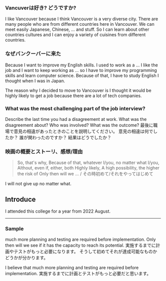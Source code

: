 ### Vancuverは好き? どうですか?

I like Vancouver because I think Vancouver is a very diverse city.
There are many people who are from different countries here in Vancouver. We can meet easily Japanese, Chinese, ... and stuff.
So I can learn about other countries cultures and I can enjoy a variety of cuisines from different countries.

### なぜバンクーバーに来た

Because I want to improve my English skills. I used to work as a ... I like the job and I want to keep working as ... so I have to improve my programming skills and learn computer science. Because of that, I have to study English I thought when I was in Japan.

The reason why I decided to move to Vancouver is I thought it would be highly likely to get a job because there are a lot of tech companies.

### What was the most challenging part of the job interview?

Describe the last time you had a disagreement at work.
What was the disagreement about? Who was involved? What was the outcome?
最後に職場で意見の相違があったときのことを説明してください。 意見の相違は何でしたか？ 誰が関わったのですか？ 結果はどうでしたか？

### 映画の概要とストーリ、感想/理由

> So, that's why, Because of that,
> whatever I/you, no matter what I/you, Althout, even if, either, both
> Highly likely, A high possibility, the higher the risk of
> Only then will we ... / その時初めて/それをやってはじめて

I will not give up no matter what.

## Introduce

I attended this college for a year from 2022 August.

---

### Sample

much more planning and testing are required before implementation. Only then will we see if it has the capacity to reach its potential.
実施するまでに計画やテストがもっと必要になります。 そうして初めてそれが達成可能なものかどうかが分かります。

I believe that much more planning and testing are required before implementation.
実施するまでに計画とテストがもっと必要だと思います。